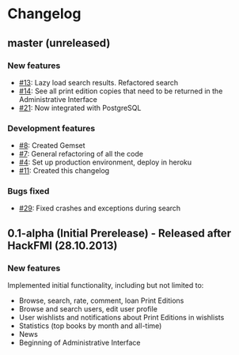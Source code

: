 # Changelog

## master (unreleased)

### New features

* [#13](https://github.com/ANamelessBand/Liberta/issues/13): Lazy load search results. Refactored search
* [#14](https://github.com/ANamelessBand/Liberta/issues/14): See all print edition copies that need to be returned in the Administrative Interface
* [#21](https://github.com/ANamelessBand/Liberta/issues/21): Now integrated with PostgreSQL

### Development features

* [#8](https://github.com/ANamelessBand/Liberta/issues/8): Created Gemset
* [#7](https://github.com/ANamelessBand/Liberta/issues/7): General refactoring of all the code
* [#4](https://github.com/ANamelessBand/Liberta/issues/4): Set up production environment, deploy in heroku
* [#11](https://github.com/ANamelessBand/Liberta/issues/11): Created this changelog

### Bugs fixed

* [#29](https://github.com/ANamelessBand/Liberta/issues/29): Fixed crashes and exceptions during search


## 0.1-alpha (Initial Prerelease) - Released after HackFMI (28.10.2013)

### New features

Implemented initial functionality, including but not limited to:
* Browse, search, rate, comment, loan Print Editions
* Browse and search users, edit user profile
* User wishlists and notifications about Print Editions in wishlists
* Statistics (top books by month and all-time)
* News
* Beginning of Administrative Interface

